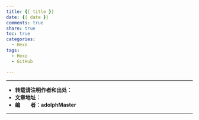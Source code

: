 ```yaml
---
title: {{ title }}
date: {{ date }}
comments: true
share: true
toc: true
categories:
  - Hexo
tags:
  - Hexo
  - GitHub

---
```


------

- **转载请注明作者和出处：**
- **文章地址：**
- **编&emsp;&emsp;者：adolphMaster**

------

